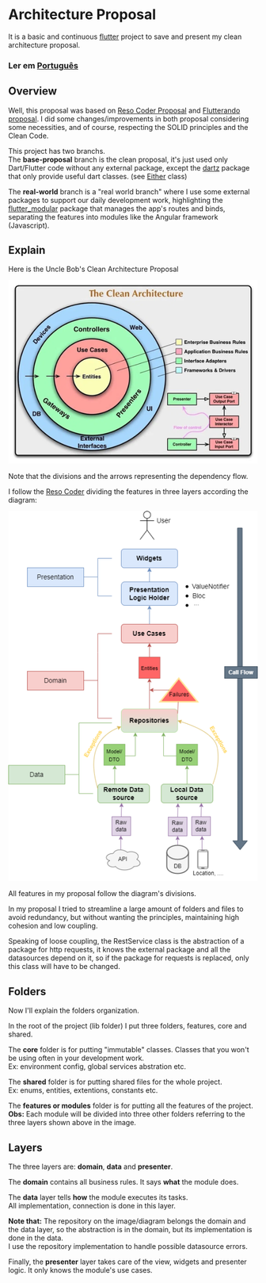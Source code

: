 # Architecture Proposal

It is a basic and continuous [flutter](https://flutter.dev) project to save and present my clean architecture proposal.

### Ler em [Português](https://github.com/Juniorlpes/architecture-proposal/blob/base-proposal/README-pt.md)

## Overview

Well, this proposal was based on [Reso Coder Proposal](https://resocoder.com/flutter-clean-architecture-tdd/) and [Flutterando proposal](https://github.com/Flutterando/Clean-Dart). I did some changes/improvements in both proposal considering some necessities, and of course, respecting the SOLID principles and the Clean Code.

This project has two branchs. <br />
The <strong>base-proposal</strong> branch is the clean proposal, it's just used only Dart/Flutter code without any external package, except the [dartz](https://pub.dev/packages/dartz) package that only provide useful dart classes. (see [Either](https://pub.dev/documentation/dartz/latest/dartz/Either-class.html) class)

The <strong>real-world</strong> branch is a "real world branch" where I use some external packages to support our daily development work, highlighting the [flutter_modular](https://pub.dev/packages/flutter_modular) package that manages the app's routes and binds, separating the features into modules like the Angular framework (Javascript).

## Explain

Here is the Uncle Bob's Clean Architecture Proposal

![image info](./readme_assets/CleanArchitecture.png)

Note that the divisions and the arrows representing the dependency flow.

I follow the [Reso Coder](https://resocoder.com/) dividing the features in three layers according the diagram:

![image info](./readme_assets/Clean-Architecture-Flutter-Diagram.png)

All features in my proposal follow the diagram's divisions.

In my proposal I tried to streamline a large amount of folders and files to avoid redundancy, but without wanting the principles, maintaining high cohesion and low coupling.

Speaking of loose coupling, the RestService class is the abstraction of a package for http requests, it knows the external package and all the datasources depend on it, so if the package for requests is replaced, only this class will have to be changed.

## Folders

Now I'll explain the folders organization.

In the root of the project (lib folder) I put three folders, features, core and shared.

The <strong>core</strong> folder is for putting "immutable" classes. Classes that you won't be using often in your development work. </br>
Ex: environment config, global services abstration etc.

The <strong>shared</strong> folder is for putting shared files for the whole project.</br>
Ex: enums, entities, extentions, constants etc.

The <strong>features or modules</strong> folder is for putting all the features of the project.</br>
<strong>Obs:</strong> Each module will be divided into three other folders referring to the three layers shown above in the image.

## Layers

The three layers are: <strong>domain</strong>, <strong>data</strong> and <strong>presenter</strong>.

The <strong>domain</strong> contains all business rules. It says <strong>what</strong> the module does.

The <strong>data</strong> layer tells <strong>how</strong> the module executes its tasks. </br>
All implementation, connection is done in this layer.

<strong>Note that:</strong> The repository on the image/diagram belongs the domain and the data layer, so the abstraction is in the domain, but its implementation is done in the data. </br>
I use the repository implementation to handle possible datasource errors.

Finally, the <strong>presenter</strong> layer takes care of the view, widgets and presenter logic. It only knows the module's use cases.
